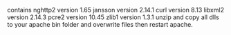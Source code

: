 contains
nghttp2 version 1.65
jansson version 2.14.1
curl version 8.13
libxml2 version 2.14.3
pcre2 version 10.45
zlib1 version 1.3.1
unzip and copy all dlls to your apache bin folder and overwrite files then restart apache.
